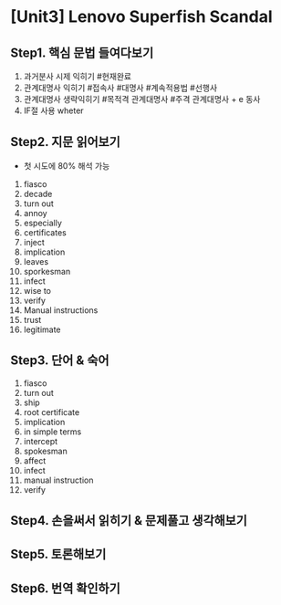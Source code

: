 # [Unit3] Lenovo Superfish Scandal

## Step1. 핵심 문법 들여다보기
  1) 과거분사 시제 익히기 #현재완료
  2) 관계대명사 익히기 #접속사 #대명사 #계속적용법 #선행사
  3) 관계대명사 생략익히기 #목적격 관계대명사 #주격 관계대명사 + e 동사
  4) IF절 사용 wheter
  
## Step2. 지문 읽어보기
  - 첫 시도에 80% 해석 가능
  1) fiasco
  2) decade
  3) turn out
  4) annoy
  5) especially
  6) certificates
  7) inject
  8) implication
  9) leaves
  10) sporkesman
  11) infect
  12) wise to
  13) verify
  14) Manual instructions
  15) trust
  16) legitimate
  
## Step3. 단어 & 숙어
  1) fiasco
  2) turn out
  3) ship
  4) root certificate
  5) implication
  6) in simple terms
  7) intercept
  8) spokesman
  9) affect
  10) infect
  11) manual instruction
  12) verify
  
## Step4. 손을써서 읽히기 & 문제풀고 생각해보기

## Step5. 토론해보기

## Step6. 번역 확인하기

